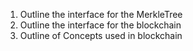 1. Outline the interface for the MerkleTree
2. Outline the interface for the blockchain
3. Outline of Concepts used in blockchain
